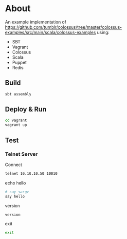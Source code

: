 # About

An example implementation of https://github.com/tumblr/colossus/tree/master/colossus-examples/src/main/scala/colossus-examples
 using:

 * SBT
 * Vagrant
 * Colossus
 * Scala
 * Puppet
 * Redis

## Build

```bash
sbt assembly
```

## Deploy & Run
```bash
cd vagrant
vagrant up
```

## Test

### Telnet Server

Connect

```bash
telnet 10.10.10.50 10010
```

echo hello
```bash
# say <arg>
say hello
```

version
```bash
version
```

exit
```bash
exit
```


